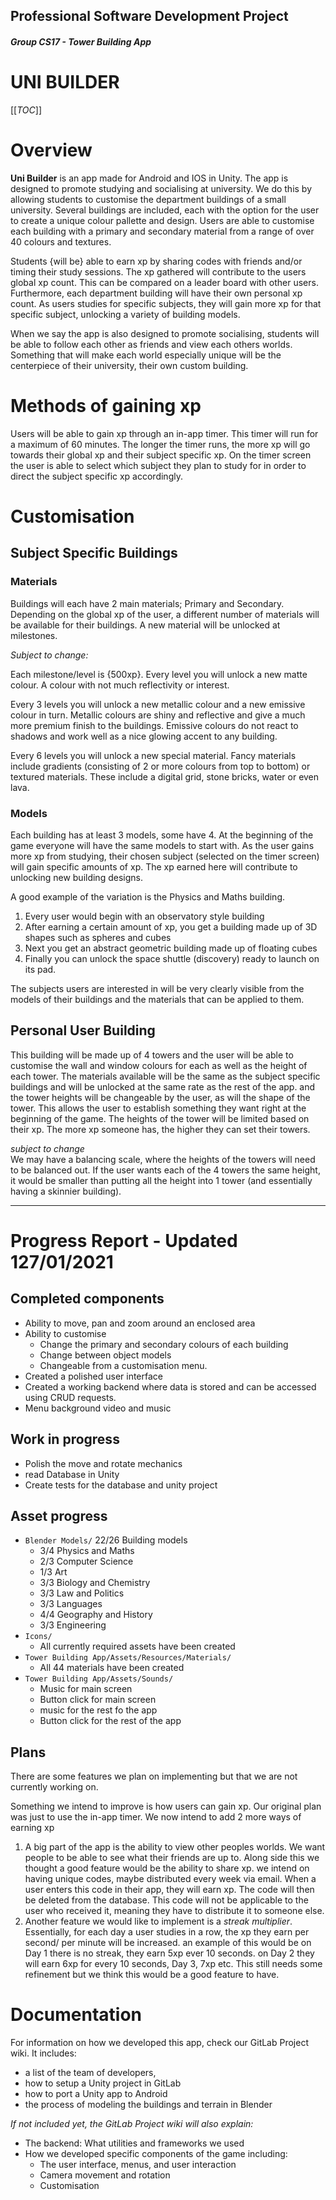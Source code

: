 ## Professional Software Development Project
##### Group CS17 - Tower Building App

# **UNI BUILDER**

[[_TOC_]]

# Overview
**Uni Builder** is an app made for Android and IOS in Unity. The app is designed to promote studying and socialising at university. We do this by allowing students to customise the department buildings of a small university. Several buildings are included, each with the option for the user to create a unique colour pallette and design. Users are able to customise each building with a primary and secondary material from a range of over 40 colours and textures.

Students {will be} able to earn xp by sharing codes with friends and/or timing their study sessions. The xp gathered will contribute to the users global xp count. This can be compared on a leader board with other users. Furthermore, each department building will have their own personal xp count. As users studies for specific subjects, they will gain more xp for that specific subject, unlocking a variety of building models.

When we say the app is also designed to promote socialising, students will be able to follow each other as friends and view each others worlds. Something that will make each world especially unique will be the centerpiece of their university, their own custom building.

# Methods of gaining xp
Users will be able to gain xp through an in-app timer. This timer will run for a maximum of 60 minutes. The longer the timer runs, the more xp will go towards their global xp and their subject specific xp. On the timer screen the user is able to select which subject they plan to study for in order to direct the subject specific xp accordingly.

# Customisation
## Subject Specific Buildings
### Materials
Buildings will each have 2 main materials; Primary and Secondary. Depending on the global xp of the user, a different number of materials will be available for their buildings. A new material will be unlocked at milestones. 

*Subject to change:*

Each milestone/level is {500xp}. Every level you will unlock a new matte colour. A colour with not much reflectivity or interest. 

Every 3 levels you will unlock a new metallic colour and a new emissive colour in turn. Metallic colours are shiny and reflective and give a much more premium finish to the buildings. Emissive colours do not react to shadows and work well as a nice glowing accent to any building.

Every 6 levels you will unlock a new special material. Fancy materials include gradients (consisting of 2 or more colours from top to bottom) or textured materials. These include a digital grid, stone bricks, water or even lava.

### Models
Each building has at least 3 models, some have 4. At the beginning of the game everyone will have the same models to start with. As the user gains more xp from studying, their chosen subject (selected on the timer screen) will gain specific amounts of xp. The xp earned here will contribute to unlocking new building designs.

A good example of the variation is the Physics and Maths building.  
1. Every user would begin with an observatory style building
2. After earning a certain amount of xp, you get a building made up of 3D shapes such as spheres and cubes
3. Next you get an abstract geometric building made up of floating cubes
4. Finally you can unlock the space shuttle (discovery) ready to launch on its pad.

The subjects users are interested in will be very clearly visible from the models of their buildings and the materials that can be applied to them.

## Personal User Building
This building will be made up of 4 towers and the user will be able to customise the wall and window colours for each as well as the height of each tower. The materials available will be the same as the subject specific buildings and will be unlocked at the same rate as the rest of the app. and the tower heights will be changeable by the user, as will the shape of the tower. This allows the user to establish something they want right at the beginning of the game. The heights of the tower will be limited based on their xp. The more xp someone has, the higher they can set their towers.

*subject to change*  
We may have a balancing scale, where the heights of the towers will need to be balanced out. If the user wants each of the 4 towers the same height, it would be smaller than putting all the height into 1 tower (and essentially having a skinnier building).

---

# Progress Report - Updated 127/01/2021
## Completed components
 - Ability to move, pan and zoom around an enclosed area
 - Ability to customise
   - Change the primary and secondary colours of each building
   - Change between object models
   - Changeable from a customisation menu.
 - Created a polished user interface
 - Created a working backend where data is stored and can be accessed using CRUD requests.
 - Menu background video and music

## Work in progress
 - Polish the move and rotate mechanics
 - read Database in Unity
 - Create tests for the database and unity project

## Asset progress
 - `Blender Models/` 22/26 Building models
   - 3/4 Physics and Maths
   - 2/3 Computer Science
   - 1/3 Art
   - 3/3 Biology and Chemistry
   - 3/3 Law and Politics
   - 3/3 Languages
   - 4/4 Geography and History
   - 3/3 Engineering
 - `Icons/`
   - All currently required assets have been created
 - `Tower Building App/Assets/Resources/Materials/`
   - All 44 materials have been created
 - `Tower Building App/Assets/Sounds/`
   - Music for main screen
   - Button click for main screen
   - music for the rest fo the app
   - Button click for the rest of the app

## Plans
There are some features we plan on implementing but that we are not currently working on. 

Something we intend to improve is how users can gain xp. Our original plan was just to use the in-app timer. We now intend to add 2 more ways of earning xp
 1. A big part of the app is the ability to view other peoples worlds. We want people to be able to see what their friends are up to. Along side this we thought a good feature would be the ability to share xp. we intend on having unique codes, maybe distributed every week via email. When a user enters this code in their app, they will earn xp. The code will then be deleted from the database. This code will not be applicable to the user who received it, meaning they have to distribute it to someone else.
 2. Another feature we would like to implement is a *streak multiplier*. Essentially, for each day a user studies in a row, the xp they earn per second/ per minute will be increased. an example of this would be on Day 1 there is no streak, they earn 5xp ever 10 seconds. on Day 2 they will earn 6xp for every 10 seconds, Day 3, 7xp etc. This still needs some refinement but we think this would be a good feature to have.

# Documentation
For information on how we developed this app, check our GitLab Project wiki. It includes:
 - a list of the team of developers, 
 - how to setup a Unity project in GitLab
 - how to port a Unity app to Android
 - the process of modeling the buildings and terrain in Blender

 *If not included yet, the GitLab Project wiki will also explain:*
 - The backend: What utilities and frameworks we used
 - How we developed specific components of the game including:
   - The user interface, menus, and user interaction
   - Camera movement and rotation
   - Customisation


